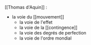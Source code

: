 [[Thomas d'Aquin]] : 
 - la voie du [[mouvement]]
    - la voie de l'effet
    - la voie de la [[contingence]]
    - la voie des degrés de perfection
    - la voie de l'ordre mondial